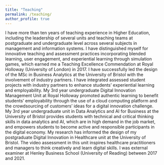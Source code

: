 ```yaml
---
title: "Teaching"
permalink: /teaching/
author_profile: true
---
```

I have more than ten years of teaching experience in Higher Education, including the leadership of several units and teaching teams at postgraduate and undergraduate level across several subjects in management and information systems. I have distinguished myself for innovative teaching and assessment practices incorporating blended learning, user engagement, and experiential learning through simulation games, which earned me a Teaching Excellence Commendation at Royal Holloway (University of London) in 2017. I have successfully led the design of the MSc in Business Analytics at the University of Bristol with the involvement of industry partners. I have integrated assessed student projects with industry partners to enhance students’ experiential learning and employability. My 3rd year undergraduate Digital Innovation Management Unit at Royal Holloway promoted authentic learning to benefit students’ employability through the use of a cloud computing platform and the crowdsourcing of customers’ ideas for a digital innovation challenge. My 3rd year undergraduate unit in Data Analytics and AI for Business at the University of Bristol provides students with technical and critical thinking skills in data analytics and AI, which are in high demand in the job market, and empowers students to become active and responsible participants in the digital economy. My research has informed the design of my postgraduate Digital Innovation in Healthcare unit at the University of Bristol. The video assessment in this unit inspires healthcare practitioners and managers to think creatively and learn digital skills. I was external examiner at Henley Business School (University of Reading) between 2017 and 2021.
